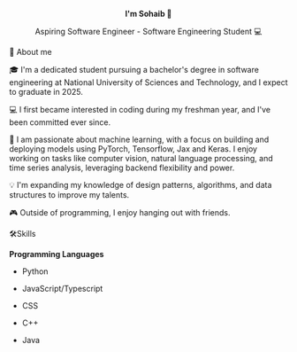 <p align="center">
<b>I'm Sohaib 👋</b>
</p>
<p align="center">
Aspiring Software Engineer - Software Engineering Student 💻 
</p>

🚀 About me

🎓 I'm a dedicated student pursuing a bachelor's degree in software engineering at National University of Sciences and Technology, and I expect to graduate in 2025.

💻 I first became interested in coding during my freshman year, and I've been committed ever since.

🎨 I am passionate about machine learning, with a focus on building and deploying models using PyTorch, Tensorflow, Jax and Keras. I enjoy working on tasks like computer vision, natural language processing, and time series analysis, leveraging backend flexibility and power.

💡 I'm expanding my knowledge of design patterns, algorithms, and data structures to improve my talents.

🎮 Outside of programming, I enjoy hanging out with friends.

🛠️Skills

**Programming Languages**

- Python

- JavaScript/Typescript

- CSS

- C++

- Java



<!--
**Sohaib-Ahmed21/Sohaib-Ahmed21** is a ✨ _special_ ✨ repository because its `README.md` (this file) appears on your GitHub profile.

Here are some ideas to get you started:

- 🔭 I’m currently working on ...
- 🌱 I’m currently learning ...
- 👯 I’m looking to collaborate on ...
- 🤔 I’m looking for help with ...
- 💬 Ask me about ...
- 📫 How to reach me: ...
- 😄 Pronouns: ...
- ⚡ Fun fact: ...
-->
